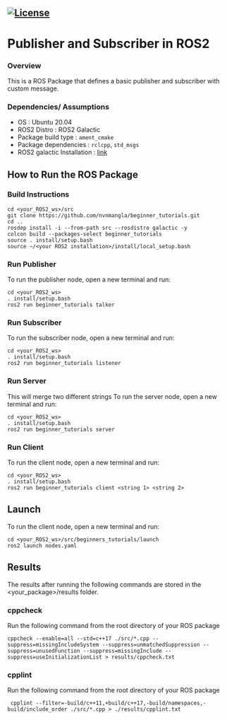 [![License](https://img.shields.io/badge/License-Apache%202.0-blue.svg)](https://opensource.org/licenses/Apache-2.0)
---
# Publisher and Subscriber in ROS2

### Overview

This is a ROS Package that defines a basic publisher and subscriber with custom message.

### Dependencies/ Assumptions
- OS : Ubuntu 20.04 
- ROS2 Distro : ROS2 Galactic
- Package build type : ```ament_cmake ```
- Package dependencies : ```rclcpp```, ```std_msgs``` 
- ROS2 galactic Installation : [link](https://automaticaddison.com/how-to-install-ros-2-galactic-fitzroy-on-ubuntu-linux/)

## How to Run the ROS Package
### Build Instructions
```
cd <your_ROS2_ws>/src
git clone https://github.com/nvnmangla/beginner_tutorials.git
cd ..   
rosdep install -i --from-path src --rosdistro galactic -y
colcon build --packages-select beginner_tutorials
source . install/setup.bash
source ~/<your ROS2 installation>/install/local_setup.bash
```

### Run Publisher
To run the publisher node, open a new terminal and run:
```
cd <your_ROS2_ws>
. install/setup.bash
ros2 run beginner_tutorials talker
```
### Run Subscriber
To run the subscriber node, open a new terminal and run:
```
cd <your_ROS2_ws>
. install/setup.bash
ros2 run beginner_tutorials listener
```

### Run Server
This will merge two different strings
To run the server node, open a new terminal and run:
```
cd <your_ROS2_ws>
. install/setup.bash
ros2 run beginner_tutorials server
```

### Run Client
To run the client node, open a new terminal and run:
```
cd <your_ROS2_ws>
. install/setup.bash
ros2 run beginner_tutorials client <string 1> <string 2>
```
## Launch
To run the client node, open a new terminal and run:
```
cd <your_ROS2_ws>/src/beginners_tutorials/launch
ros2 launch nodes.yaml
```

## Results
The results after running the following commands are stored in the <your_package>/results folder.

### cppcheck
Run the following command from the root directory of your ROS package
```
cppcheck --enable=all --std=c++17 ./src/*.cpp --suppress=missingIncludeSystem --suppress=unmatchedSuppression --suppress=unusedFunction --suppress=missingInclude --suppress=useInitializationList > results/cppcheck.txt
```
### cpplint
Run the following command from the root directory of your ROS package
```
 cpplint --filter=-build/c++11,+build/c++17,-build/namespaces,-build/include_order ./src/*.cpp > ./results/cpplint.txt
```
